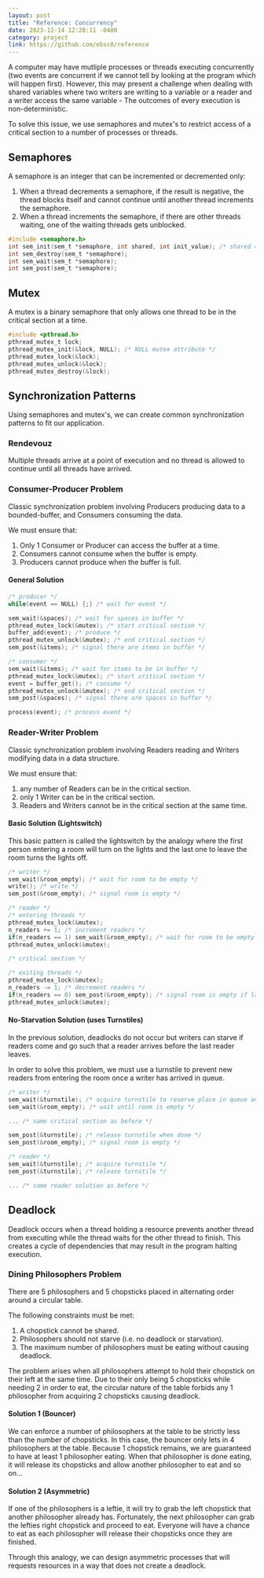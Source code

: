 ```yaml
---
layout: post
title: "Reference: Concurrency"
date: 2023-12-14 12:28:11 -0400
category: project
link: https://github.com/ebsc0/reference
---
```


A computer may have mutliple processes or threads executing concurrently (two events are concurrent if we cannot tell by looking at the program which will happen first). However, this may present a challenge when dealing with shared variables where two writers are writing to a variable or a reader and a writer access the same variable - The outcomes of every execution is non-deterministic.

To solve this issue, we use semaphores and mutex's to restrict access of a critical section to a number of processes or threads.

## Semaphores

A semaphore is an integer that can be incremented or decremented only:

1. When a thread decrements a semaphore, if the result is negative, the thread blocks itself and cannot continue until another thread increments the semaphore.
2. When a thread increments the semaphore, if there are other threads waiting, one of the waiting threads gets unblocked.

```c
#include <semaphore.h>
int sem_init(sem_t *semaphore, int shared, int init_value); /* shared = 0 (threads); shared = 1 (processes) */
int sem_destroy(sem_t *semaphore);
int sem_wait(sem_t *semaphore);
int sem_post(sem_t *semaphore);
```

## Mutex

A mutex is a binary semaphore that only allows one thread to be in the critical section at a time.

```c
#include <pthread.h>
pthread_mutex_t lock;
pthread_mutex_init(&lock, NULL); /* NULL mutex attribute */
pthread_mutex_lock(&lock);
pthread_mutex_unlock(&lock);
pthread_mutex_destroy(&lock);
```

## Synchronization Patterns

Using semaphores and mutex's, we can create common synchronization patterns to fit our application.

### Rendevouz

Multiple threads arrive at a point of execution and no thread is allowed to continue until all threads have arrived.

### Consumer-Producer Problem

Classic synchronization problem involving Producers producing data to a bounded-buffer, and Consumers consuming the data.

We must ensure that:

1. Only 1 Consumer or Producer can access the buffer at a time.
2. Consumers cannot consume when the buffer is empty.
3. Producers cannot produce when the buffer is full.

#### General Solution

```c
/* producer */
while(event == NULL) {;} /* wait for event */

sem_wait(&spaces); /* wait for spaces in buffer */
pthread_mutex_lock(&mutex); /* start critical section */
buffer_add(event); /* produce */
pthread_mutex_unlock(&mutex); /* end critical section */
sem_post(&items); /* signal there are items in buffer */
```

```c
/* consumer */
sem_wait(&items); /* wait for items to be in buffer */
pthread_mutex_lock(&mutex); /* start critical section */
event = buffer_get(); /* consume */
pthread_mutex_unlock(&mutex); /* end critical section */
sem_post(&spaces); /* signal there are spaces in buffer */

process(event); /* process event */
```

### Reader-Writer Problem

Classic synchronization problem involving Readers reading and Writers modifying data in a data structure.

We must ensure that:

1. any number of Readers can be in the critical section.
2. only 1 Writer can be in the critical section.
3. Readers and Writers cannot be in the critical section at the same time.

#### Basic Solution (Lightswitch)

This basic pattern is called the lightswitch by the analogy where the first person entering a room will turn on the lights and the last one to leave the room turns the lights off.

```c
/* writer */
sem_wait(&room_empty); /* wait for room to be empty */
write(); /* write */
sem_post(&room_empty); /* signal room is empty */
```

```c
/* reader */
/* entering threads */
pthread_mutex_lock(&mutex);
n_readers += 1; /* increment readers */
if(n_readers == 1) sem_wait(&room_empty); /* wait for room to be empty if first reader */
pthread_mutex_unlock(&mutex);

/* critical section */

/* exiting threads */
pthread_mutex_lock(&mutex);
n_readers -= 1; /* decrement readers */
if(n_readers == 0) sem_post(&room_empty); /* signal room is empty if last reader */
pthread_mutex_unlock(&mutex);
```

#### No-Starvation Solution (uses Turnstiles)

In the previous solution, deadlocks do not occur but writers can starve if readers come and go such that a reader arrives before the last reader leaves.

In order to solve this problem, we must use a turnstile to prevent new readers from entering the room once a writer has arrived in queue.

```c
/* writer */
sem_wait(&turnstile); /* acquire turnstile to reserve place in queue and prevent any readers from entering */
sem_wait(&room_empty); /* wait until room is empty */

... /* same critical section as before */

sem_post(&turnstile); /* release turnstile when done */
sem_post(&room_empty); /* signal room is empty */
```

```c
/* reader */
sem_wait(&turnstile); /* acquire turnstile */
sem_post(&turnstile); /* release turnstile */

... /* same reader solution as before */
```

## Deadlock

Deadlock occurs when a thread holding a resource prevents another thread from executing while the thread waits for the other thread to finish. This creates a cycle of dependencies that may result in the program halting execution.

### Dining Philosophers Problem

There are 5 philosophers and 5 chopsticks placed in alternating order around a circular table.

The following constraints must be met:

1. A chopstick cannot be shared.
2. Philosophers should not starve (i.e. no deadlock or starvation).
3. The maximum number of philosophers must be eating without causing deadlock.

The problem arises when all philosophers attempt to hold their chopstick on their left at the same time. Due to their only being 5 chopsticks while needing 2 in order to eat, the circular nature of the table forbids any 1 philosopher from acquiring 2 chopsticks causing deadlock.

#### Solution 1 (Bouncer)

We can enforce a number of philosophers at the table to be strictly less than the number of chopsticks. In this case, the bouncer only lets in 4 philosophers at the table. Because 1 chopstick remains, we are guaranteed to have at least 1 philosopher eating. When that philosopher is done eating, it will release its chopsticks and allow another philosopher to eat and so on...

#### Solution 2 (Asymmetric)

If one of the philosophers is a leftie, it will try to grab the left chopstick that another philosopher already has. Fortunately, the next philosopher can grab the lefties right chopstick and proceed to eat. Everyone will have a chance to eat as each philosopher will release their chopsticks once they are finished.

Through this analogy, we can design asymmetric processes that will requests resources in a way that does not create a deadlock.
